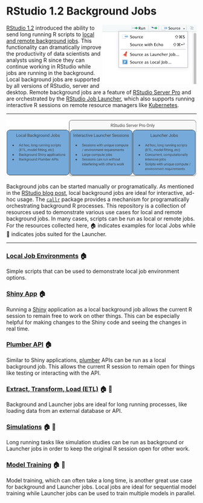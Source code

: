 # RStudio 1.2 Background Jobs

<img src="images/source-dropdown.png" align="right" />

[RStudio 1.2](https://www.rstudio.com/products/rstudio/) introduced the ability
to send long running R scripts to [local and remote background
jobs](https://blog.rstudio.com/2019/03/14/rstudio-1-2-jobs/). This functionality
can dramatically improve the productivity of data scientists and analysts using
R since they can continue working in RStudio while jobs are running in the
background. Local background jobs are supported by all versions of RStudio,
server and desktop. Remote background jobs are a feature of [RStudio Server
Pro](https://www.rstudio.com/products/rstudio-server-pro/) and are orchestrated
by the [RStudio Job Launcher](https://docs.rstudio.com/job-launcher/), which
also supports running interactive R sessions on remote resource managers like
[Kubernetes](https://kubernetes.io).

---

![](images/use-case-grid.png)

Background jobs can be started manually or programatically. As mentioned in the
[RStudio blog post](https://blog.rstudio.com/2019/03/14/rstudio-1-2-jobs/),
local background jobs are ideal for interactive, ad-hoc usage. The
[`callr`](https://blog.rstudio.com/2019/03/14/rstudio-1-2-jobs/) package
provides a mechanism for programatically orchestrating background R processes.
This repository is a collection of resources used to demonstrate various use
cases for local and remote background jobs. In many cases, scripts can be run as
local or remote jobs. For the resources collected here, :house: indicates
examples for local Jobs while :rocket: indicates jobs suited for the Launcher.

---
### [Local Job Environments](simple-job) :house:
Simple scripts that can be used to demonstrate local job environment options.

### [Shiny App](shiny-job) :house:
Running a [Shiny](http://shiny.rstudio.com) application as a local background
job allows the current R session to remain free to work on other things. This
can be especially helpful for making changes to the Shiny code and seeing the
changes in real time.

### [Plumber API](plumber-job) :house:
Similar to Shiny applications, [plumber](https://www.rplumber.io) APIs can be
run as a local background job. This allows the current R session to remain open
for things like testing or interacting with the API.

### [Extract, Transform, Load (ETL)](etl-job) :house: :rocket:
Background and Launcher jobs are ideal for long running processes, like loading
data from an external database or API.

### [Simulations](simulation-job) :house: :rocket:
Long running tasks like simulation studies can be run as background or Launcher
jobs in order to keep the original R session open for other work.

### [Model Training](ml-job) :house: :rocket:
Model training, which can often take a long time, is another great use case for
background and Launcher jobs. Local jobs are ideal for sequential model training
while Launcher jobs can be used to train multiple models in parallel.
